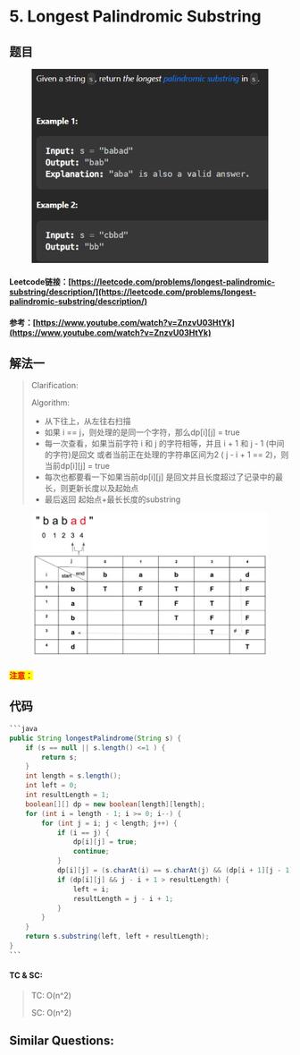 # 5. Longest Palindromic Substring

## 题目

<figure><img src="../../.gitbook/assets/image (6) (2).png" alt=""><figcaption></figcaption></figure>

#### Leetcode链接：[https://leetcode.com/problems/longest-palindromic-substring/description/](https://leetcode.com/problems/longest-palindromic-substring/description/)

#### 参考：[https://www.youtube.com/watch?v=ZnzvU03HtYk](https://www.youtube.com/watch?v=ZnzvU03HtYk)

## 解法一

> Clarification:&#x20;
>
> Algorithm:&#x20;
>
> * 从下往上，从左往右扫描
> * 如果 i == j，则处理的是同一个字符，那么dp\[i]\[j] = true
> * 每一次查看，如果当前字符 i 和 j 的字符相等，并且 i + 1 和 j - 1 (中间的字符)是回文 或者当前正在处理的字符串区间为2 ( j - i + 1 == 2)，则当前dp\[i]\[j] = true
> * 每次也都要看一下如果当前dp\[i]\[j] 是回文并且长度超过了记录中的最长，则更新长度以及起始点
> * 最后返回 起始点+最长长度的substring

<figure><img src="../../.gitbook/assets/image (5) (1) (1) (1) (1) (1).png" alt=""><figcaption></figcaption></figure>

#### <mark style="color:red;">注意：</mark>

## 代码

````java
```java
public String longestPalindrome(String s) {
    if (s == null || s.length() <=1 ) {
        return s;
    }
    int length = s.length();
    int left = 0;
    int resultLength = 1;
    boolean[][] dp = new boolean[length][length];
    for (int i = length - 1; i >= 0; i--) {
        for (int j = i; j < length; j++) {
            if (i == j) {
                dp[i][j] = true;
                continue;
            }
            dp[i][j] = (s.charAt(i) == s.charAt(j) && (dp[i + 1][j - 1] || j - i + 1 == 2));
            if (dp[i][j] && j - i + 1 > resultLength) {
                left = i;
                resultLength = j - i + 1;
            }            
        }
    }
    return s.substring(left, left + resultLength);
}
```
````

#### TC & SC:&#x20;

> TC: O(n^2)
>
> SC: O(n^2)

## **Similar Questions:**&#x20;
